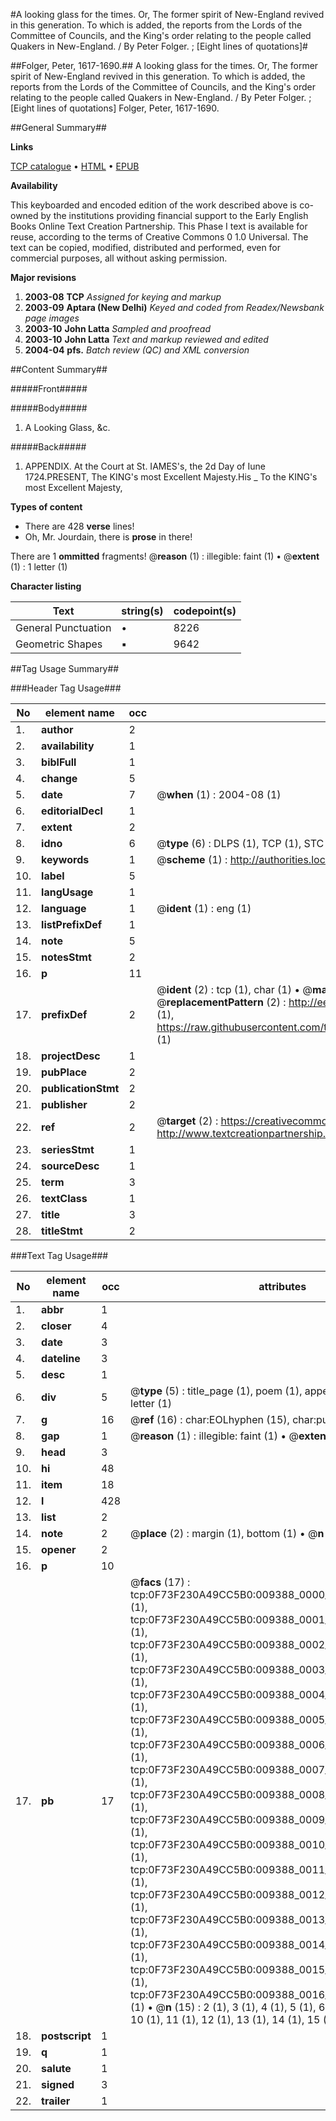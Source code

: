 #A looking glass for the times. Or, The former spirit of New-England revived in this generation. To which is added, the reports from the Lords of the Committee of Councils, and the King's order relating to the people called Quakers in New-England. / By Peter Folger. ; [Eight lines of quotations]#

##Folger, Peter, 1617-1690.##
A looking glass for the times. Or, The former spirit of New-England revived in this generation. To which is added, the reports from the Lords of the Committee of Councils, and the King's order relating to the people called Quakers in New-England. / By Peter Folger. ; [Eight lines of quotations]
Folger, Peter, 1617-1690.

##General Summary##

**Links**

[TCP catalogue](http://www.ota.ox.ac.uk/tcp/)  • 
[HTML](http://tei.it.ox.ac.uk/tcp/Texts-HTML/free/N07/N07355.html)  • 
[EPUB](http://tei.it.ox.ac.uk/tcp/Texts-EPUB/free/N07/N07355.epub)

**Availability**

This keyboarded and encoded edition of the
	       work described above is co-owned by the institutions
	       providing financial support to the Early English Books
	       Online Text Creation Partnership. This Phase I text is
	       available for reuse, according to the terms of Creative
	       Commons 0 1.0 Universal. The text can be copied,
	       modified, distributed and performed, even for
	       commercial purposes, all without asking permission.

**Major revisions**

1. __2003-08__ __TCP__ *Assigned for keying and markup*
1. __2003-09__ __Aptara (New Delhi)__ *Keyed and coded from Readex/Newsbank page images*
1. __2003-10__ __John Latta__ *Sampled and proofread*
1. __2003-10__ __John Latta__ *Text and markup reviewed and edited*
1. __2004-04__ __pfs.__ *Batch review (QC) and XML conversion*

##Content Summary##

#####Front#####

#####Body#####

1. A
Looking Glass, &c.

#####Back#####

1. APPENDIX.
At the Court at St. IAMES's, the 2d Day of Iune 1724.PRESENT,
The KING's most Excellent Majesty.His 
    _ To the KING's most Excellent Majesty,

**Types of content**

  * There are 428 **verse** lines!
  * Oh, Mr. Jourdain, there is **prose** in there!

There are 1 **ommitted** fragments! 
 @__reason__ (1) : illegible: faint (1)  •  @__extent__ (1) : 1 letter (1)

**Character listing**


|Text|string(s)|codepoint(s)|
|---|---|---|
|General Punctuation|•|8226|
|Geometric Shapes|▪|9642|

##Tag Usage Summary##

###Header Tag Usage###

|No|element name|occ|attributes|
|---|---|---|---|
|1.|__author__|2||
|2.|__availability__|1||
|3.|__biblFull__|1||
|4.|__change__|5||
|5.|__date__|7| @__when__ (1) : 2004-08 (1)|
|6.|__editorialDecl__|1||
|7.|__extent__|2||
|8.|__idno__|6| @__type__ (6) : DLPS (1), TCP (1), STC (1), NOTIS (1), IMAGE-SET (1), EVANS-CITATION (1)|
|9.|__keywords__|1| @__scheme__ (1) : http://authorities.loc.gov/ (1)|
|10.|__label__|5||
|11.|__langUsage__|1||
|12.|__language__|1| @__ident__ (1) : eng (1)|
|13.|__listPrefixDef__|1||
|14.|__note__|5||
|15.|__notesStmt__|2||
|16.|__p__|11||
|17.|__prefixDef__|2| @__ident__ (2) : tcp (1), char (1)  •  @__matchPattern__ (2) : ([0-9\-]+):([0-9IVX]+) (1), (.+) (1)  •  @__replacementPattern__ (2) : http://eebo.chadwyck.com/downloadtiff?vid=$1&page=$2 (1), https://raw.githubusercontent.com/textcreationpartnership/Texts/master/tcpchars.xml#$1 (1)|
|18.|__projectDesc__|1||
|19.|__pubPlace__|2||
|20.|__publicationStmt__|2||
|21.|__publisher__|2||
|22.|__ref__|2| @__target__ (2) : https://creativecommons.org/publicdomain/zero/1.0/ (1), http://www.textcreationpartnership.org/docs/. (1)|
|23.|__seriesStmt__|1||
|24.|__sourceDesc__|1||
|25.|__term__|3||
|26.|__textClass__|1||
|27.|__title__|3||
|28.|__titleStmt__|2||


###Text Tag Usage###

|No|element name|occ|attributes|
|---|---|---|---|
|1.|__abbr__|1||
|2.|__closer__|4||
|3.|__date__|3||
|4.|__dateline__|3||
|5.|__desc__|1||
|6.|__div__|5| @__type__ (5) : title_page (1), poem (1), appendix (1), report (1), letter (1)|
|7.|__g__|16| @__ref__ (16) : char:EOLhyphen (15), char:punc (1)|
|8.|__gap__|1| @__reason__ (1) : illegible: faint (1)  •  @__extent__ (1) : 1 letter (1)|
|9.|__head__|3||
|10.|__hi__|48||
|11.|__item__|18||
|12.|__l__|428||
|13.|__list__|2||
|14.|__note__|2| @__place__ (2) : margin (1), bottom (1)  •  @__n__ (1) : * (1)|
|15.|__opener__|2||
|16.|__p__|10||
|17.|__pb__|17| @__facs__ (17) : tcp:0F73F230A49CC5B0:009388_0000_0F73445125CCE910 (1), tcp:0F73F230A49CC5B0:009388_0001_0F734451E49D7D48 (1), tcp:0F73F230A49CC5B0:009388_0002_0F7344535E7F82A8 (1), tcp:0F73F230A49CC5B0:009388_0003_0F73445418EAE418 (1), tcp:0F73F230A49CC5B0:009388_0004_0F734457B42E3B08 (1), tcp:0F73F230A49CC5B0:009388_0005_0F7344585180D9A8 (1), tcp:0F73F230A49CC5B0:009388_0006_0F734458AC6E34E0 (1), tcp:0F73F230A49CC5B0:009388_0007_0F734459664925C0 (1), tcp:0F73F230A49CC5B0:009388_0008_0F73445A2168BFE8 (1), tcp:0F73F230A49CC5B0:009388_0009_0F73445B0D633348 (1), tcp:0F73F230A49CC5B0:009388_0010_0F73445B9C3CF160 (1), tcp:0F73F230A49CC5B0:009388_0011_0F73445C59DC0E60 (1), tcp:0F73F230A49CC5B0:009388_0012_0F73445D19AB6558 (1), tcp:0F73F230A49CC5B0:009388_0013_0F73445E09CC31A8 (1), tcp:0F73F230A49CC5B0:009388_0014_0F73445E98ECE3D0 (1), tcp:0F73F230A49CC5B0:009388_0015_0F7344618A3C21E8 (1), tcp:0F73F230A49CC5B0:009388_0016_0F7344624442ED58 (1)  •  @__n__ (15) : 2 (1), 3 (1), 4 (1), 5 (1), 6 (1), 7 (1), 8 (1), 9 (1), 10 (1), 11 (1), 12 (1), 13 (1), 14 (1), 15 (1), 16 (1)|
|18.|__postscript__|1||
|19.|__q__|1||
|20.|__salute__|1||
|21.|__signed__|3||
|22.|__trailer__|1||
